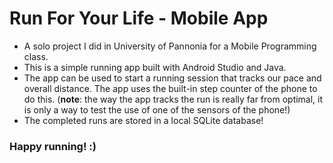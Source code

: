 # Run For Your Life - Mobile App
- A solo project I did in University of Pannonia for a Mobile Programming class.
- This is a simple running app built with Android Studio and Java.
- The app can be used to start a running session that tracks our pace and overall distance. The app uses the built-in step counter of the phone to do this. (**note**: the way the app tracks the run is really far from optimal, it is only a way to test the use of one of the sensors of the phone!)
- The completed runs are stored in a local SQLite database!

### Happy running! :)